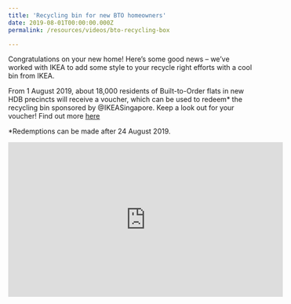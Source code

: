 ```yaml
---
title: 'Recycling bin for new BTO homeowners'
date: 2019-08-01T00:00:00.000Z
permalink: /resources/videos/bto-recycling-box

---
```




Congratulations on your new home! Here’s some good news – we’ve worked with IKEA to add some style to your recycle right efforts with a cool bin from IKEA.

From 1 August 2019, about 18,000 residents of Built-to-Order flats in new HDB precincts will receive a voucher, which can be used to redeem* the recycling bin sponsored by @IKEASingapore. Keep a look out for your voucher! Find out more [here](http://bit.ly/2GENgLo)

*Redemptions can be made after 24 August 2019.

<div class="bp-youtube">
      <iframe width="560" height="315" src="https://www.youtube.com/embed/O1pXZv-os4E" frameborder="0" allow="autoplay; encrypted-media" allowfullscreen></iframe>
</div>
